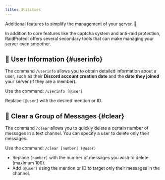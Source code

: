 ```yaml
---
title: Utilities
---
```


Additional features to simplify the management of your server. 🔧

In addition to core features like the captcha system and anti-raid protection, RaidProtect offers several secondary tools that can make managing your server even smoother.

## 👤 User Information {#userinfo}

The command `/userinfo` allows you to obtain detailed information about a user, such as their **Discord account creation date** and the **date they joined** your server (if they are a member).

Use the command: ```/userinfo [@user]```

Replace `[@user]` with the desired mention or ID.

## 🧹 Clear a Group of Messages {#clear}

The command `/clear` allows you to quickly delete a certain number of messages in a text channel. You can specify a user to delete only their messages.

Use the command: ```/clear [number] (@user)```

- Replace `[number]` with the number of messages you wish to delete (maximum 100).
- Add `(@user)` using the mention or ID to target only their messages in the channel.